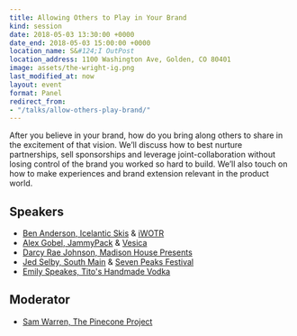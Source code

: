```yaml
---
title: Allowing Others to Play in Your Brand
kind: session
date: 2018-05-03 13:30:00 +0000
date_end: 2018-05-03 15:00:00 +0000
location_name: S&#124;I OutPost
location_address: 1100 Washington Ave, Golden, CO 80401
image: assets/the-wright-ig.png
last_modified_at: now
layout: event
format: Panel
redirect_from:
- "/talks/allow-others-play-brand/"
---
```

After you believe in your brand, how do you bring along others to share in the excitement of that vision. We’ll discuss how to best nurture partnerships, sell sponsorships and leverage joint-collaboration without losing control of the brand you worked so hard to build. We’ll also touch on how to make experiences and brand extension relevant in the product world.

## Speakers

* [Ben Anderson, Icelantic Skis](https://www.icelanticskis.com/) & [iWOTR](https://www.facebook.com/IcelanticsWinterOnTheRocks/)
* [Alex Gobel, JammyPack](https://www.jammypack.com/) & [Vesica](https://vesica.com/)
* [Darcy Rae Johnson, Madison House Presents](http://www.madisonhousepresents.com/)
* [Jed Selby, South Main](http://www.southmainco.com/) & [Seven Peaks Festival](http://sevenpeaksfestival.com/)
* [Emily Speakes, Tito's Handmade Vodka](https://www.titosvodka.com/)

## Moderator

* [Sam Warren, The Pinecone Project](https://www.thepineconeproject.com/)